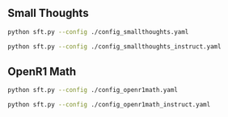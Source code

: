 
## Small Thoughts

```bash
python sft.py --config ./config_smallthoughts.yaml
```

```bash
python sft.py --config ./config_smallthoughts_instruct.yaml
```

## OpenR1 Math

```bash
python sft.py --config ./config_openr1math.yaml
```

```bash
python sft.py --config ./config_openr1math_instruct.yaml
```
